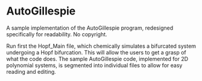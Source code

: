 # AutoGillespie
A sample implementation of the AutoGillespie program, redesigned specifically for readability. No copyright. 

Run first the Hopf_Main file, which chemically simulates a bifurcated system undergoing a Hopf bifurcation. This will allow the users to get a grasp of what the code does. The sample AutoGillespie code, implemented for 2D polynomial systems, is segmented into individual files to allow for easy reading and editing. 
